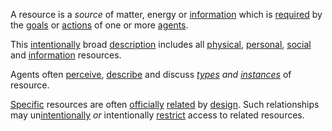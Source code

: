A resource is a *source* of matter, energy or [information](https://github.com/gcassel/Modular-Organization-Terminology/blob/master/terms/information.md) which is [required](https://github.com/gcassel/Modular-Organization-Terminology/blob/master/terms/require.md) by the [goals](https://github.com/gcassel/Modular-Organization-Terminology/blob/master/terms/goal.md) or [actions](https://github.com/gcassel/Modular-Organization-Terminology/blob/master/terms/action.md) of one or more [agents](https://github.com/gcassel/Modular-Organization-Terminology/blob/master/terms/agent.md).  

This [intentionally](https://github.com/gcassel/Modular-Organization-Terminology/blob/master/terms/intention.md) broad [description](https://github.com/gcassel/Modular-Organization-Terminology/blob/master/terms/description.md) includes all [physical](https://github.com/gcassel/Modular-Organization-Terminology/blob/master/terms/physical.md), [personal](https://github.com/gcassel/Modular-Organization-Terminology/blob/master/terms/personal.md), [social](https://github.com/gcassel/Modular-Organization-Terminology/blob/master/terms/social.md) and [information](https://github.com/gcassel/Modular-Organization-Terminology/blob/master/terms/information.md) resources.  

Agents often [perceive](https://github.com/gcassel/Modular-Organization-Terminology/blob/master/terms/perceive.md), [describe](https://github.com/gcassel/Modular-Organization-Terminology/blob/master/terms/describe.md) and discuss *[types](https://github.com/gcassel/Modular-Organization-Terminology/blob/master/terms/type.md) and [instances](https://github.com/gcassel/Modular-Organization-Terminology/blob/master/terms/instance.md)* of resource.  

[Specific](https://github.com/gcassel/Modular-Organization-Terminology/blob/master/terms/specific.md) resources are often [officially](https://github.com/gcassel/Modular-Organization-Terminology/blob/master/terms/official.md) [related](https://github.com/gcassel/Modular-Organization-Terminology/blob/master/terms/relationship.md) by [design](https://github.com/gcassel/Modular-Organization-Terminology/blob/master/terms/design.md).  Such relationships may un[intentionally](https://github.com/gcassel/Modular-Organization-Terminology/blob/master/terms/intention.md) *or* intentionally [restrict](https://github.com/gcassel/Modular-Organization-Terminology/blob/master/terms/restriction.md) access to related resources.
